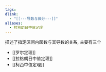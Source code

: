```yaml
---
tags: 
dlink:
  - "[[---导数与微分---]]"
aliases:
  - 拉格朗日中值定理
---
```

描述了指定区间内函数与其导数的关系, 主要有三个

- [[罗尔定理]]
- [[拉格朗日中值定理]]
- [[柯西中值定理]]
